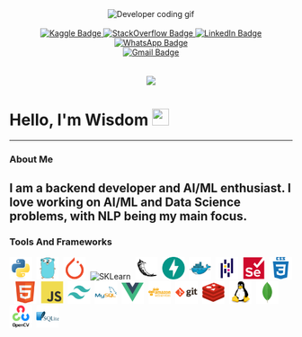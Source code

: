 <div id="header" align="center">
  <img src="https://media4.giphy.com/media/WTjXuYA2y4o3UZly3W/giphy.gif?cid=6c09b952ae58354738768c21a6587a46e6567a249807a6cc&rid=giphy.gif&ct=g" width="150" height="150" alt="Developer coding gif"/>
</div>
<br>
<div id="badges" align="center">
  <a href="https://www.kaggle.com/matthewwisdom">
    <img src="https://img.shields.io/badge/Kaggle-blue?style=for-the-badge&logo=kaggle&logoColor=white" alt="Kaggle Badge"/>
  </a>
  <a href="https://stackoverflow.com/users/16442723/matthew-wisdom">
    <img src="https://img.shields.io/badge/stackoverflow-red?style=for-the-badge&logo=stackoverflow&logoColor=white" alt="StackOverflow Badge"/>
  </a>
  <a href="https://www.linkedin.com/in/matthew-wisdom-91a5631bb">
    <img src="https://img.shields.io/badge/linkedin-blue?style=for-the-badge&logo=linkedin&logoColor=white" alt="LinkedIn Badge"/>
  </a>
  <a href="https://wa.link/cq67zk">
    <img src="https://img.shields.io/badge/whatsapp-green?style=for-the-badge&logo=whatsapp&logoColor=white" alt="WhatsApp Badge"/>
  </a>
</div>
<div align="center">
  <a href="mailto:matthewwisdom11@gmail.com">
    <img src="https://img.shields.io/badge/gmail-red?logo=gmail&logoColor=white" alt="Gmail Badge"/>
  </a>
</div>
<br><br>
<div align="center">
  <img src="https://komarev.com/ghpvc/?username=cR0s&style=flat-square&color=blue" />
</div>

<h1>
  Hello, I'm Wisdom
  <img src="https://media.giphy.com/media/hvRJCLFzcasrR4ia7z/giphy.gif" width="30" height="30"/>
</h1>

---

### About Me  
  
I am a backend developer and AI/ML enthusiast.
I love working on AI/ML and Data Science problems,
with NLP being my main focus.
---

### Tools And Frameworks  

<div>
  <img src="https://github.com/devicons/devicon/blob/master/icons/python/python-original.svg" title="Python" alt="Python" width="40" height="40"/>&nbsp;
  <img src="https://github.com/devicons/devicon/blob/master/icons/go/go-original.svg" title="Go" alt="Go" width="40" height="40"/>&nbsp;
  <img src="https://github.com/devicons/devicon/blob/master/icons/pytorch/pytorch-original.svg" title="Pytorch" alt="Pytorch" width="40" height="40"/>&nbsp;
  <img src="https://upload.wikimedia.org/wikipedia/commons/0/05/Scikit_learn_logo_small.svg" title="SKLearn" alt="SKLearn" width="40" height="40"/>&nbsp;
  <img src="https://github.com/devicons/devicon/blob/master/icons/flask/flask-original.svg" title="Flask" alt="Flask" width="40" height="40"/>&nbsp;
  <img src="https://github.com/devicons/devicon/blob/master/icons/fastapi/fastapi-original.svg" title="FastAPI" alt="FastAPI" width="40" height="40"/>&nbsp;
  <img src="https://github.com/devicons/devicon/blob/master/icons/docker/docker-original.svg" title="Docker" alt="Docker" width="40" height="40"/>&nbsp;
  <img src="https://github.com/devicons/devicon/blob/master/icons/pandas/pandas-original.svg" title="Pandas"  alt="Pandas" width="40" height="40"/>&nbsp;
  <img src="https://github.com/devicons/devicon/blob/master/icons/selenium/selenium-original.svg" title="Selenium" alt="Selenium " width="40" height="40"/>&nbsp;
  <img src="https://github.com/devicons/devicon/blob/master/icons/css3/css3-plain-wordmark.svg"  title="CSS3" alt="CSS" width="40" height="40"/>&nbsp;
  <img src="https://github.com/devicons/devicon/blob/master/icons/html5/html5-original.svg" title="HTML5" alt="HTML" width="40" height="40"/>&nbsp;
  <img src="https://github.com/devicons/devicon/blob/master/icons/javascript/javascript-original.svg" title="JavaScript" alt="JavaScript" width="40" height="40"/>&nbsp;
  <img src="https://github.com/devicons/devicon/blob/master/icons/tailwindcss/tailwindcss-plain.svg" title="Tailwind CSS" alt="Tailwind CSS" width="40" height="40"/>&nbsp;
  <img src="https://github.com/devicons/devicon/blob/master/icons/mysql/mysql-original-wordmark.svg" title="MySQL"  alt="MySQL" width="40" height="40"/>&nbsp;
  <img src="https://github.com/devicons/devicon/blob/master/icons/vuejs/vuejs-original.svg" title="VueJS" alt="VueJS" width="40" height="40"/>&nbsp;
  <img src="https://github.com/devicons/devicon/blob/master/icons/amazonwebservices/amazonwebservices-plain-wordmark.svg" title="AWS" alt="AWS" width="40" height="40"/>&nbsp;
  <img src="https://github.com/devicons/devicon/blob/master/icons/git/git-original-wordmark.svg" title="Git" alt="Git" width="40" height="40"/>&nbsp;
  <img src="https://github.com/devicons/devicon/blob/master/icons/redis/redis-original.svg" title="Redis" alt="Redis" width="40" height="40"/>&nbsp;
  <img src="https://github.com/devicons/devicon/blob/master/icons/linux/linux-original.svg" title="Linux" alt="Linux" width="40" height="40"/>&nbsp;
  <img src="https://github.com/devicons/devicon/blob/master/icons/mongodb/mongodb-original.svg" title="MongoDB" alt="MongoDB" width="40" height="40"/>&nbsp;
  <img src="https://github.com/devicons/devicon/blob/master/icons/opencv/opencv-original-wordmark.svg" title="OpenCV" alt="OpenCV" width="40" height="40"/>&nbsp;
  <img src="https://github.com/devicons/devicon/blob/master/icons/sqlite/sqlite-original-wordmark.svg" title="SQLite" alt="SQLITE" width="40" height="40"/>&nbsp;
</div>

<!--- [![GitHub Streak](http://github-readme-streak-stats.herokuapp.com?user=cRyp70s&theme=dark&background=000000)](https://git.io/streak-stats) -->

<!-- [![Top Langs](https://github-readme-stats.vercel.app/api/top-langs/?username=cRyp70s)](https://github.com/anuraghazra/github-readme-stats) -->
